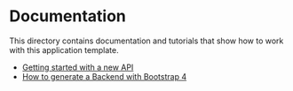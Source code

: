 Documentation
=============

This directory contains documentation and tutorials that show how to work with this application template.

- [Getting started with a new API](getting-started.md)
- [How to generate a Backend with Bootstrap 4](backend-bootstrap4.md)


